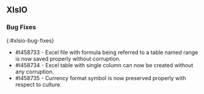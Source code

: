 ## XlsIO

### Bug Fixes
{:#xlsio-bug-fixes}

* \#I458733 - Excel file with formula being referred to a table named range is now saved properly without corruption.
* \#I458734 - Excel table with single column can now be created without any corruption.
* \#I458735 - Currency format symbol is now preserved properly with respect to culture.
